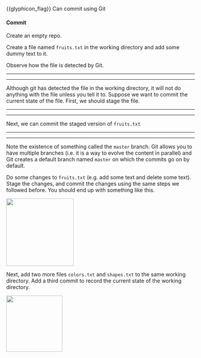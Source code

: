 <span id="prereqs"><dynamic-panel src="../init/unit-inElsewhere-asFlat.md" boilerplate header="{{glyphicon_education}} %%Git & GitHub → Init%%" /></span>

<span id="outcomes">{{glyphicon_flag}} Can commit using Git</span>

<div id="title">

#### Commit

</div>

<div id="body">

Create an empty repo.

Create a file named `fruits.txt` in the working directory and add some dummy text to it.

<tip-box type="definition">
  <include src="../../common/definitions.md#def-working-directory" />
</tip-box>

Observe how the file is detected by Git.

<tabs>
  <tab header="SourceTree">
    <include src="./sourcetree_1.md" />
  <hr></tab>
  <tab header="CLI">
    <include src="./cli_1.md" />
  <hr></tab>
</tabs>

Although git has detected the file in the working directory, it will not do anything with the file unless you tell it to. Suppose we want to commit the current state of the file. First, we should stage the file.

<tip-box type="definition">
  <include src="../../common/definitions.md#def-commit" />
</tip-box>

<tip-box type="definition">
  <include src="../../common/definitions.md#def-stage" />
</tip-box>

<tabs>
  <tab header="SourceTree">
    <include src="./sourcetree_2.md" />
  <hr></tab>
  <tab header="CLI">
    <include src="./cli_2.md" />
  <hr></tab>
</tabs>

Next, we can commit the staged version of `fruits.txt`

<tabs>
  <tab header="SourceTree">
    <include src="./sourcetree_3.md" />
  <hr></tab>
  <tab header="CLI">
    <include src="./cli_3.md" />
  <hr></tab>
</tabs>

Note the existence of something called the `master` branch. Git allows you to have multiple branches (i.e. it is a way to evolve the content in parallel) and Git creates a default branch named `master` on which the commits go on by default.

Do some changes to `fruits.txt` (e.g. add some text and delete some text). Stage the changes, and commit the changes using the same steps we followed before. You should end up with something like this.

<img src="{{baseUrl}}/gitAndGithub/commit/images/sourcetree_6.png" height="180" />
<p/>

Next, add two more files `colors.txt` and `shapes.txt` to the same working directory. Add a third commit to record the current state of the working directory.

<img src="{{baseUrl}}/gitAndGithub/commit/images/sourcetree_7.png" height="150" />
<p/>

</div>

<div id="extras">
  <include src="resources.md"/>
</div>